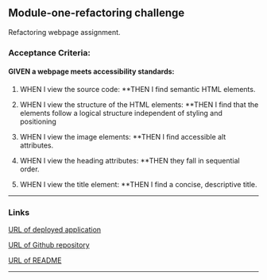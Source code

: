 ## Module-one-refactoring challenge
Refactoring webpage assignment.

### Acceptance Criteria:
#### GIVEN a webpage meets accessibility standards:

1. WHEN I view the source code:
**THEN I find semantic HTML elements.

2. WHEN I view the structure of the HTML elements:
**THEN I find that the elements follow a logical structure independent of styling and positioning

3. WHEN I view the image elements:
**THEN I find accessible alt attributes.

4. WHEN I view the heading attributes:
**THEN they fall in sequential order.

5. WHEN I view the title element:
**THEN I find a concise, descriptive title.

***
### Links

[URL of deployed application](https://starkcontrast315.github.io/refactor-module-one/)

[URL of Github repository](https://github.com/starkcontrast315/refactor-module-one)

[URL of README](./README.md)

***
